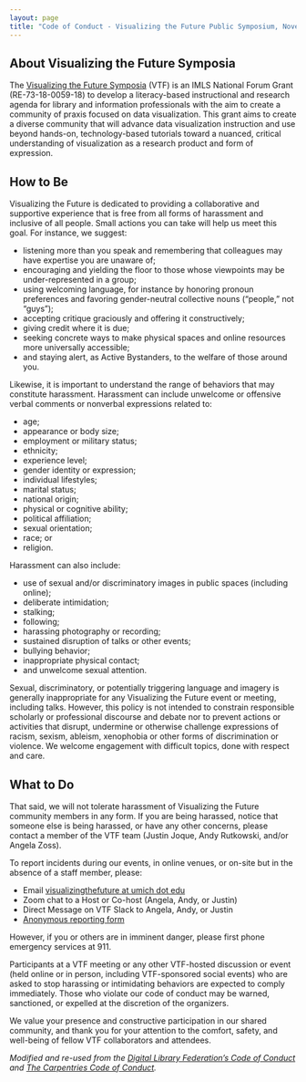 ```yaml
---
layout: page
title: "Code of Conduct - Visualizing the Future Public Symposium, November 2021"
---
```


## About Visualizing the Future Symposia

The [Visualizing the Future Symposia](https://visualizingthefuture.github.io/) (VTF) is an IMLS National Forum Grant (RE-73-18-0059-18) to develop a literacy-based instructional and research agenda for library and information professionals with the aim to create a community of praxis focused on data visualization. This grant aims to create a diverse community that will advance data visualization instruction and use beyond hands-on, technology-based tutorials toward a nuanced, critical understanding of visualization as a research product and form of expression. 

## How to Be

Visualizing the Future is dedicated to providing a collaborative and supportive experience that is free from all forms of harassment and inclusive of all people. Small actions you can take will help us meet this goal. For instance, we suggest: 

* listening more than you speak and remembering that colleagues may have expertise you are unaware of;
* encouraging and yielding the floor to those whose viewpoints may be under-represented in a group; 
* using welcoming language, for instance by honoring pronoun preferences and favoring gender-neutral collective nouns (“people,” not “guys”); 
* accepting critique graciously and offering it constructively; 
* giving credit where it is due; 
* seeking concrete ways to make physical spaces and online resources more universally accessible; 
* and staying alert, as Active Bystanders, to the welfare of those around you.

Likewise, it is important to understand the range of behaviors that may constitute harassment. Harassment can include unwelcome or offensive verbal comments or nonverbal expressions related to: 

* age; 
* appearance or body size; 
* employment or military status; 
* ethnicity; 
* experience level;
* gender identity or expression; 
* individual lifestyles; 
* marital status; 
* national origin; 
* physical or cognitive ability; 
* political affiliation; 
* sexual orientation; 
* race; or 
* religion. 

Harassment can also include: 

* use of sexual and/or discriminatory images in public spaces (including online); 
* deliberate intimidation; 
* stalking; 
* following; 
* harassing photography or recording; 
* sustained disruption of talks or other events; 
* bullying behavior; 
* inappropriate physical contact; 
* and unwelcome sexual attention.

Sexual, discriminatory, or potentially triggering language and imagery is generally inappropriate for any Visualizing the Future event or meeting, including talks. However, this policy is not intended to constrain responsible scholarly or professional discourse and debate nor to prevent actions or activities that disrupt, undermine or otherwise challenge expressions of racism, sexism, ableism, xenophobia or other forms of discrimination or violence. We welcome engagement with difficult topics, done with respect and care.

## What to Do

That said, we will not tolerate harassment of Visualizing the Future community members in any form. If you are being harassed, notice that someone else is being harassed, or have any other concerns, please contact a member of the VTF team (Justin Joque, Andy Rutkowski, and/or Angela Zoss).

To report incidents during our events, in online venues, or on-site but in the absence of a staff member, please:

* Email [visualizingthefuture at umich dot edu](mailto:visualizingthefuture@umich.edu)
* Zoom chat to a Host or Co-host (Angela, Andy, or Justin)
* Direct Message on VTF Slack to Angela, Andy, or Justin
* [Anonymous reporting form](https://forms.gle/RE5gsSJVFtFqJUz38)

However, if you or others are in imminent danger, please first phone emergency services at 911.

Participants at a VTF meeting or any other VTF-hosted discussion or event (held online or in person, including VTF-sponsored social events) who are asked to stop harassing or intimidating behaviors are expected to comply immediately. Those who violate our code of conduct may be warned, sanctioned, or expelled at the discretion of the organizers.

We value your presence and constructive participation in our shared community, and thank you for your attention to the comfort, safety, and well-being of fellow VTF collaborators and attendees.

*Modified and re-used from the [Digital Library Federation’s Code of Conduct](https://www.diglib.org/about/code-of-conduct/) and [The Carpentries Code of Conduct](https://docs.carpentries.org/topic_folders/policies/code-of-conduct.html).*
